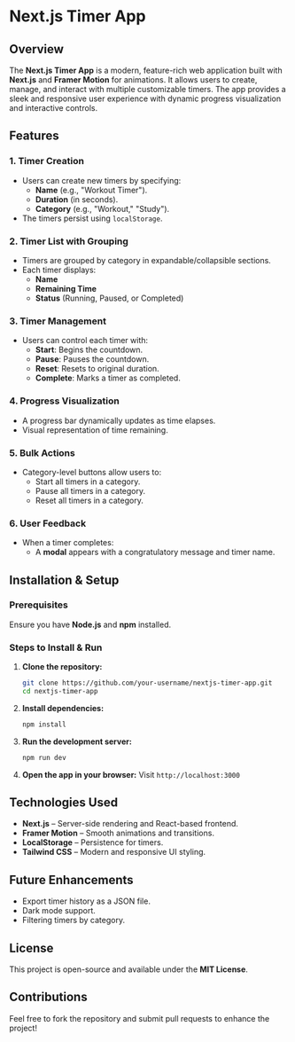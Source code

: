 # Next.js Timer App

## Overview

The **Next.js Timer App** is a modern, feature-rich web application built with **Next.js** and **Framer Motion** for animations. It allows users to create, manage, and interact with multiple customizable timers. The app provides a sleek and responsive user experience with dynamic progress visualization and interactive controls.

## Features

### 1. Timer Creation

- Users can create new timers by specifying:
  - **Name** (e.g., "Workout Timer").
  - **Duration** (in seconds).
  - **Category** (e.g., "Workout," "Study").
- The timers persist using `localStorage`.

### 2. Timer List with Grouping

- Timers are grouped by category in expandable/collapsible sections.
- Each timer displays:
  - **Name**
  - **Remaining Time**
  - **Status** (Running, Paused, or Completed)

### 3. Timer Management

- Users can control each timer with:
  - **Start**: Begins the countdown.
  - **Pause**: Pauses the countdown.
  - **Reset**: Resets to original duration.
  - **Complete**: Marks a timer as completed.

### 4. Progress Visualization

- A progress bar dynamically updates as time elapses.
- Visual representation of time remaining.

### 5. Bulk Actions

- Category-level buttons allow users to:
  - Start all timers in a category.
  - Pause all timers in a category.
  - Reset all timers in a category.

### 6. User Feedback

- When a timer completes:
  - A **modal** appears with a congratulatory message and timer name.

## Installation & Setup

### Prerequisites

Ensure you have **Node.js** and **npm** installed.

### Steps to Install & Run

1. **Clone the repository:**

   ```sh
   git clone https://github.com/your-username/nextjs-timer-app.git
   cd nextjs-timer-app
   ```

2. **Install dependencies:**

   ```sh
   npm install
   ```

3. **Run the development server:**

   ```sh
   npm run dev
   ```

4. **Open the app in your browser:** Visit `http://localhost:3000`

## Technologies Used

- **Next.js** – Server-side rendering and React-based frontend.
- **Framer Motion** – Smooth animations and transitions.
- **LocalStorage** – Persistence for timers.
- **Tailwind CSS** – Modern and responsive UI styling.

## Future Enhancements

- Export timer history as a JSON file.
- Dark mode support.
- Filtering timers by category.

## License

This project is open-source and available under the **MIT License**.

## Contributions

Feel free to fork the repository and submit pull requests to enhance the project!

